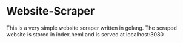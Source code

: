 # Website-Scraper
This is a very simple website scraper written in golang. 
The scraped website is stored in index.heml and is served at localhost:3080
